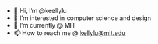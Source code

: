 - 👋 Hi, I’m @keellylu
- 👀 I’m interested in computer science and design
- 🌱 I’m currently @ MIT
- 📫 How to reach me @ kellylu@mit.edu

